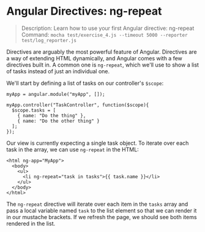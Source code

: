 # Angular Directives: ng-repeat

> Description: Learn how to use your first Angular directive: ng-repeat
> Command: `mocha test/exercise_4.js --timeout 5000 --reporter test/log_reporter.js`

Directives are arguably the most powerful feature of Angular. Directives are a way of extending HTML dynamically, and Angular comes with a few directives built in. A common one is `ng-repeat`, which we'll use to show a list of tasks instead of just an individual one.

We'll start by defining a list of tasks on our controller's `$scope`:

```
myApp = angular.module("myApp", []);

myApp.controller("TaskController", function($scope){
  $scope.tasks = [
    { name: "Do the thing" },
    { name: "Do the other thing" }
  ];
});
```

Our view is currently expecting a single task object. To iterate over each task in the array, we can use `ng-repeat` in the HTML:

```
<html ng-app="MyApp">
  <body>
    <ul>
      <li ng-repeat="task in tasks">{{ task.name }}</li>
    </ul>
  </body>
</html>
```

The `ng-repeat` directive will iterate over each item in the `tasks` array and pass a local variable named `task` to the list element so that we can render it in our mustache brackets. If we refresh the page, we should see both items rendered in the list.
